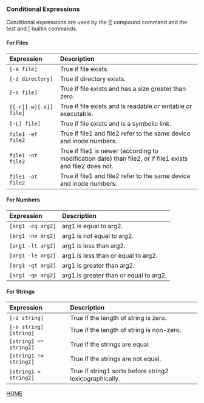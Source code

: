 
### Conditional Expressions

Conditional expressions are used by the [[ compound command and the test and [ builtin commands.

#### For Files

| Expression             | Description                                                                                                |
| :---                   | :---                                                                                                       |
| `[-a file]`            | True if file exists.                                                                                       |
| `[-d directory]`       | True if directory exists.                                                                                  |
| `[-s file]`            | True if file exists and has a size greater than zero.                                                      |
| `[[-r][-w][-x]] file]` | True if file exists and is readable or writable or executable.                                                   |
| `[-L] file]`           | True if file exists and is a symbolic link.                                                                |
| `file1 -ef file2`      | True if file1 and file2 refer to the same device and inode numbers.                                        |
| `file1 -nt file2`      | True if file1 is newer (according to modification date) than file2, or if file1 exists and file2 does not. |
| `file1 -ot file2`      | True if file1 and file2 refer to the same device and inode numbers.                                        |

#### For Numbers
| Expression             | Description                            |
| :---                   | :---                                   |
| `[arg1 -eq arg2]`      | arg1 is equal to arg2.                 |
| `[arg1 -ne arg2]`      | arg1 is not equal to arg2.             |
| `[arg1 -lt arg2]`      | arg1 is less than arg2.                |
| `[arg1 -le arg2]`      | arg1 is less than  or equal to arg2.   |
| `[arg1 -qt arg2]`      | arg1 is greater than arg2.             |
| `[arg1 -qe arg2]`      | arg1 is greater than or equal to arg2. |

#### For Strings

| Expression             | Description                                             |
| :---                   | :---                                                    |
| `[-z string]`          | True if the length of string is zero.                   |
| `[-n string] [string]` | True if the length of string is non-zero.               |
| `[string1 == string2]` | True if the strings are equal.                          |
| `[string1 != string2]` | True if the strings are not equal.                      |
| `[string1 < string2]`  | True if string1 sorts before string2 lexicographically. |

[HOME](../../../README.md)
